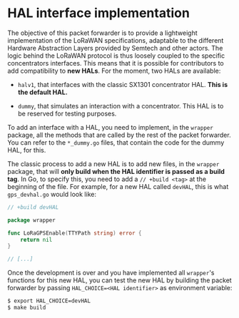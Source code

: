 # HAL interface implementation

The objective of this packet forwarder is to provide a lightweight implementation of the LoRaWAN specifications, adaptable to the different Hardware Abstraction Layers provided by Semtech and other actors. The logic behind the LoRaWAN protocol is thus loosely coupled to the specific concentrators interfaces. This means that it is possible for contributors to add compatibility to **new HALs**. For the moment, two HALs are available:

+ `halv1`, that interfaces with the classic SX1301 concentrator HAL. **This is the default HAL.**

+ `dummy`, that simulates an interaction with a concentrator. This HAL is to be reserved for testing purposes.

To add an interface with a HAL, you need to implement, in the `wrapper` package, all the methods that are called by the rest of the packet forwarder. You can refer to the `*_dummy.go` files, that contain the code for the dummy HAL, for this.

The classic process to add a new HAL is to add new files, in the `wrapper` package, that will **only build when the HAL identifier is passed as a build tag**. In Go, to specify this, you need to add a `// +build <tag>` at the beginning of the file. For example, for a new HAL called `devHAL`, this is what `gps_devhal.go` would look like:

```go
// +build devHAL

package wrapper

func LoRaGPSEnable(TTYPath string) error {
    return nil
}

// [...]
```

Once the development is over and you have implemented all `wrapper`'s functions for this new HAL, you can test the new HAL by building the packet forwarder by passing `HAL_CHOICE=<HAL identifier>` as environment variable:

```bash
$ export HAL_CHOICE=devHAL
$ make build
```
